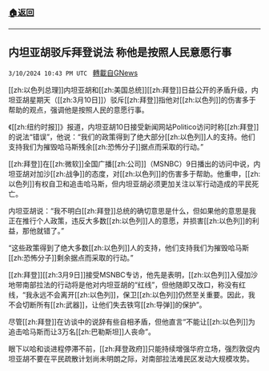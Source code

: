 ###  [:house:返回](README.md)
---


## 内坦亚胡驳斥拜登说法 称他是按照人民意愿行事
`3/10/2024 10:43 PM UTC ` [轉載自GNews](https://gnews.org/articles/2382428)

[[zh:以色列总理]]内坦亚胡和[[zh:美国总统]][[zh:拜登]]日益公开的矛盾升级，内坦亚胡星期天（[[zh:3月10日]]）驳斥[[zh:拜登]]指他对[[zh:以色列]]的伤害多于帮助的观点，强调他是按照人民的意愿行事。

《[[zh:纽约时报]]》报道，内坦亚胡10日接受新闻网站Politico访问时称[[zh:拜登]]的说法“错误”，他说：“我们的政策得到了绝大部分[[zh:以色列]]人的支持。他们支持我们为摧毁哈马斯残余[[zh:恐怖分子]]据点而采取的行动。”

[[zh:拜登]]在[[zh:微软]]全国广播[[zh:公司]]（MSNBC）9日播出的访问中说，内坦亚胡对加沙[[zh:战争]]的态度，对[[zh:以色列]]的伤害多于帮助。他重申，[[zh:以色列]]有权自卫和追击哈马斯，但内坦亚胡必须更加关注以军行动造成的平民死亡。

内坦亚胡说：“我不明白[[zh:拜登]]总统的确切意思是什么，但如果他的意思是我正在推行个人政策，违反大多数[[zh:以色列]]人的意愿，并损害[[zh:以色列]]的利益，那他就错了。”

“这些政策得到了绝大多数[[zh:以色列]]人的支持，他们支持我们为摧毁哈马斯[[zh:恐怖分子]]剩余据点而采取的行动。”

[[zh:拜登]][[zh:3月9日]]接受MSNBC专访，他先是表明，[[zh:以色列]]入侵加沙地带南部拉法的行动将是他对内坦亚胡的“红线”，但他随即又改口，称没有红线，“我永远不会离开[[zh:以色列]]，保卫[[zh:以色列]]仍然至关重要。因此，我不会切断所有[[zh:武器]]，让他们失去铁穹[[zh:导弹]]的保护”。

尽管[[zh:拜登]]在访谈中的说辞有些自相矛盾，但他直言“不能让[[zh:以色列]]为追击哈马斯而让3万名[[zh:巴勒斯坦]]人丧命”。

眼下以哈和谈进程停滞不前，[[zh:拜登政府]]只能持续增强华府立场，强烈敦促内坦亚胡不要在平民疏散计划尚未明朗之际，对南部拉法难民区发动大规模攻势。
